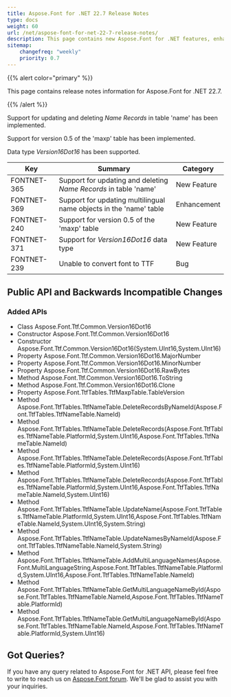 ```yaml
---
title: Aspose.Font for .NET 22.7 Release Notes
type: docs
weight: 60
url: /net/aspose-font-for-net-22-7-release-notes/
description: This page contains new Aspose.Font for .NET features, enhancement, and bug fixes in 2022, version 22.7. 
sitemap:
    changefreq: "weekly"
    priority: 0.7
---
```


{{% alert color="primary" %}} 

This page contains release notes information for Aspose.Font for .NET 22.7.

{{% /alert %}} 

Support for updating and deleting *Name Records* in table 'name'   has been implemented.

Support for version 0.5 of the 'maxp' table has been implemented.

Data type *Version16Dot16* has been supported.

| Key | Summary | Category |
|---|---|---|
| FONTNET-365 | Support for updating and deleting *Name Records* in table 'name' | New Feature |
| FONTNET-369 | Support for updating multilingual name objects in the 'name' table | Enhancement |
| FONTNET-240 | Support for version 0.5 of the 'maxp' table | New Feature |
| FONTNET-371 | Support for *Version16Dot16* data type | New Feature |
| FONTNET-239 | Unable to convert font to TTF | Bug |

## Public API and Backwards Incompatible Changes

### Added APIs
* Class Aspose.Font.Ttf.Common.Version16Dot16
* Constructor Aspose.Font.Ttf.Common.Version16Dot16
* Constructor Aspose.Font.Ttf.Common.Version16Dot16(System.UInt16,System.UInt16)
* Property Aspose.Font.Ttf.Common.Version16Dot16.MajorNumber
* Property Aspose.Font.Ttf.Common.Version16Dot16.MinorNumber
* Property Aspose.Font.Ttf.Common.Version16Dot16.RawBytes
* Method Aspose.Font.Ttf.Common.Version16Dot16.ToString
* Method Aspose.Font.Ttf.Common.Version16Dot16.Clone
* Property Aspose.Font.TtfTables.TtfMaxpTable.TableVersion
* Method Aspose.Font.TtfTables.TtfNameTable.DeleteRecordsByNameId(Aspose.Font.TtfTables.TtfNameTable.NameId)
* Method Aspose.Font.TtfTables.TtfNameTable.DeleteRecords(Aspose.Font.TtfTables.TtfNameTable.PlatformId,System.UInt16,Aspose.Font.TtfTables.TtfNameTable.NameId)
* Method Aspose.Font.TtfTables.TtfNameTable.DeleteRecords(Aspose.Font.TtfTables.TtfNameTable.PlatformId,System.UInt16)
* Method Aspose.Font.TtfTables.TtfNameTable.DeleteRecords(Aspose.Font.TtfTables.TtfNameTable.PlatformId,System.UInt16,Aspose.Font.TtfTables.TtfNameTable.NameId,System.UInt16)
* Method Aspose.Font.TtfTables.TtfNameTable.UpdateName(Aspose.Font.TtfTables.TtfNameTable.PlatformId,System.UInt16,Aspose.Font.TtfTables.TtfNameTable.NameId,System.UInt16,System.String)
* Method Aspose.Font.TtfTables.TtfNameTable.UpdateNamesByNameId(Aspose.Font.TtfTables.TtfNameTable.NameId,System.String)
* Method Aspose.Font.TtfTables.TtfNameTable.AddMultiLanguageNames(Aspose.Font.MultiLanguageString,Aspose.Font.TtfTables.TtfNameTable.PlatformId,System.UInt16,Aspose.Font.TtfTables.TtfNameTable.NameId)
* Method Aspose.Font.TtfTables.TtfNameTable.GetMultiLanguageNameById(Aspose.Font.TtfTables.TtfNameTable.NameId,Aspose.Font.TtfTables.TtfNameTable.PlatformId)
* Method Aspose.Font.TtfTables.TtfNameTable.GetMultiLanguageNameById(Aspose.Font.TtfTables.TtfNameTable.NameId,Aspose.Font.TtfTables.TtfNameTable.PlatformId,System.UInt16)
## Got Queries?
If you have any query related to Aspose.Font for .NET API, please feel free to write to reach us on [Aspose.Font forum](https://forum.aspose.com/c/font/). We'll be glad to assist you with your inquiries.
